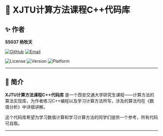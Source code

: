# 🚀 XJTU计算方法课程C++代码库

## ✨ 作者

**S5037 杨牧天**  

[![GitHub](https://img.shields.io/badge/GitHub-@SheepAndPiggy-blue?logo=github)](https://github.com/SheepAndPiggy)
[![Email](https://img.shields.io/badge/Email-danyangpinkpiggy%40gmail.com-red?logo=gmail)](mailto:danyangpinkpiggy@gmail.com)

![License](https://img.shields.io/badge/License-MIT-blue.svg)
![Version](https://img.shields.io/badge/Version-1.0.0-brightgreen.svg)
![Platform](https://img.shields.io/badge/Platform-C%2B%2B%20%7C%20Vscode%20%7C%20Windows11-lightgrey.svg)

---

## 📖 简介

**XJTU计算方法课程C++代码库** 是一个西安交通大学研究生课程——计算方法的算法实现库，为作者练习C++编程以及学习计算方法所写，涉及的算法均在《数值分析》中详细讲解。

这个代码库希望为学习数值计算和学习计算方法的同学们提供一个参考，所有代码可自取。

---



